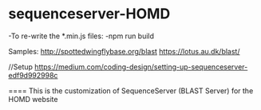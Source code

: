 # sequenceserver-HOMD

-To re-write the *.min.js files:
-npm run build

Samples:
http://spottedwingflybase.org/blast
https://lotus.au.dk/blast/

//Setup
https://medium.com/coding-design/setting-up-sequenceserver-edf9d992998c

====
This is the customization of SequenceServer (BLAST Server) for the HOMD website
